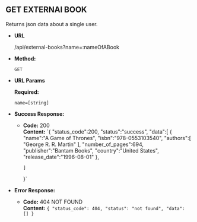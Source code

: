 **GET EXTERNAl BOOK**
----
  Returns json data about a single user.

* **URL**

  /api/external-books?name=:nameOfABook

* **Method:**

  `GET`
  
*  **URL Params**

   **Required:**
 
   `name=[string]`

* **Success Response:**

  * **Code:** 200 <br />
    **Content:** `{
        "status_code":200,
        "status":"success",
        "data":[
        {
        "name":"A Game of Thrones",
        "isbn":"978-0553103540",
        "authors":[
        "George R. R. Martin"
        ],
        "number_of_pages":694,
        "publisher":"Bantam Books",
        "country":"United States",
        "release_date":"1996-08-01"
        },

        ]
    }`
 
* **Error Response:**

  * **Code:** 404 NOT FOUND <br />
    **Content:** `{
        "status_code": 404,
        "status": "not found",
        "data": []
    }`
